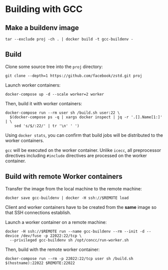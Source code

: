 # Building with GCC

## Make a buildenv image

```shell
tar --exclude proj -ch . | docker build -t gcc-buildenv -
```

## Build

Clone some source tree into the `proj` directory:

```shell
git clone --depth=1 https://github.com/facebook/zstd.git proj
```

Launch worker containers:

```shell
docker-compose up -d --scale worker=2 worker
```

Then, build it with worker containers:

```shell
docker-compose run --rm user sh /build.sh user:22 \
  $(docker-compose ps -q | xargs docker inspect | jq -r '.[].Name[1:]' | \
    sed 's/$/:22/' | tr '\n' ' ')
```

Using `docker stats`, you can confirm that build jobs will be distributed to the worker containers.

`gcc` will be executed on the worker container.  Unlike `icecc`, all preprocessor directives
including `#include` directives are processed on the worker container.

## Build with remote Worker containers

Transfer the image from the local machine to the remote machine:

```shell
docker save gcc-buildenv | docker -H ssh://$REMOTE load
```

Client and worker containers have to be created from the **same** image so that SSH connections establish.

Launch a worker container on a remote machine:

```shell
docker -H ssh://$REMOTE run --name gcc-buildenv --rm --init -d --device /dev/fuse -p 22022:22/tcp \
  --privileged gcc-buildenv sh /opt/concc/run-worker.sh
```

Then, build with the remote worker container:

```shell
docker-compose run --rm -p 22022:22/tcp user sh /build.sh $(hostname):22022 $REMOTE:22022
```

